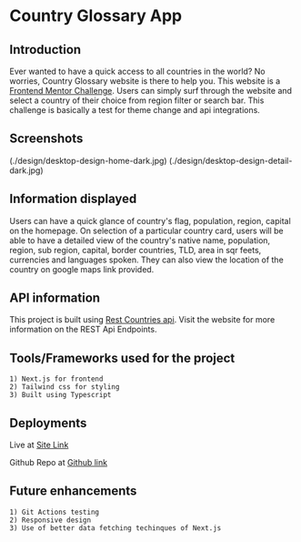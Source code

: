 # Country Glossary App

## Introduction

Ever wanted to have a quick access to all countries in the world? No worries, Country Glossary website is there to help you. This website is a [Frontend Mentor Challenge](https://www.frontendmentor.io/challenges/rest-countries-api-with-color-theme-switcher-5cacc469fec04111f7b848ca/hub). Users can simply surf through the website and select a country of their choice from region filter or search bar. This challenge is basically a test for theme change and api integrations.

## Screenshots

(./design/desktop-design-home-dark.jpg)
(./design/desktop-design-detail-dark.jpg)

## Information displayed

Users can have a quick glance of country's flag, population, region, capital on the homepage. On selection of a particular country card, users will be able to have a detailed view of the country's native name, population, region, sub region, capital, border countries, TLD, area in sqr feets, currencies and languages spoken. They can also view the location of the country on google maps link provided.

## API information

This project is built using [Rest Countries api](https://restcountries.com/). Visit the website for more information on the REST Api Endpoints.

## Tools/Frameworks used for the project

    1) Next.js for frontend
    2) Tailwind css for styling
    3) Built using Typescript

## Deployments

Live at [Site Link](https://country-glossary-swagthehoomans-projects.vercel.app/)

Github Repo at [Github link](https://github.com/swagthehooman/country-glossary)

## Future enhancements

    1) Git Actions testing
    2) Responsive design
    3) Use of better data fetching techinques of Next.js
